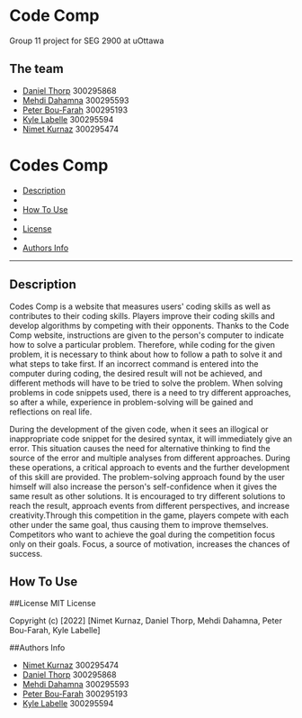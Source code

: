 # Code Comp

Group 11 project for SEG 2900 at uOttawa

## The team

- [Daniel Thorp](https://github.com/arcanistzed) 300295868
- [Mehdi Dahamna](https://github.com/Mehdidahamna) 300295593
- [Peter Bou-Farah](https://github.com/peter-bf) 300295193
- [Kyle Labelle](https://github.com/kyle-labelle) 300295594
- [Nimet Kurnaz](https://github.com/Nimetkurnaz) 300295474

# Codes Comp
- [Description](#description)
- 
- [How To Use](#how-to-use)
- 
- [License](#license)
- 
- [Authors Info](#author-info)

---
## Description

Codes Comp is a website that measures users' coding skills as well as contributes to their coding skills. Players improve their coding skills and develop algorithms by competing with their opponents. Thanks to the Code Comp website, instructions are given to the person's computer to indicate how to solve a particular problem. Therefore, while coding for the given problem, it is necessary to think about how to follow a path to solve it and what steps to take first. If an incorrect command is entered into the computer during coding, the desired result will not be achieved, and different methods will have to be tried to solve the problem. When solving problems in code snippets used, there is a need to try different approaches, so after a while, experience in problem-solving will be gained and reflections on real life. 

During the development of the given code, when it sees an illogical or inappropriate code snippet for the desired syntax, it will immediately give an error. This situation causes the need for alternative thinking to find the source of the error and multiple analyses from different approaches. During these operations, a critical approach to events and the further development of this skill are provided. The problem-solving approach found by the user himself will also increase the person's self-confidence when it gives the same result as other solutions. It is encouraged to try different solutions to reach the result, approach events from different perspectives, and increase creativity.Through this competition in the game, players compete with each other under the same goal, thus causing them to improve themselves. Competitors who want to achieve the goal during the competition focus only on their goals. Focus, a source of motivation, increases the chances of success.

## How To Use

##License
MIT License

Copyright (c) [2022] [Nimet Kurnaz, Daniel Thorp, Mehdi Dahamna, Peter Bou-Farah, Kyle Labelle]

##Authors Info

- [Nimet Kurnaz](https://github.com/Nimetkurnaz) 300295474
- [Daniel Thorp](https://github.com/arcanistzed) 300295868
- [Mehdi Dahamna](https://github.com/Mehdidahamna) 300295593
- [Peter Bou-Farah](https://github.com/peter-bf) 300295193
- [Kyle Labelle](https://github.com/kyle-labelle) 300295594

